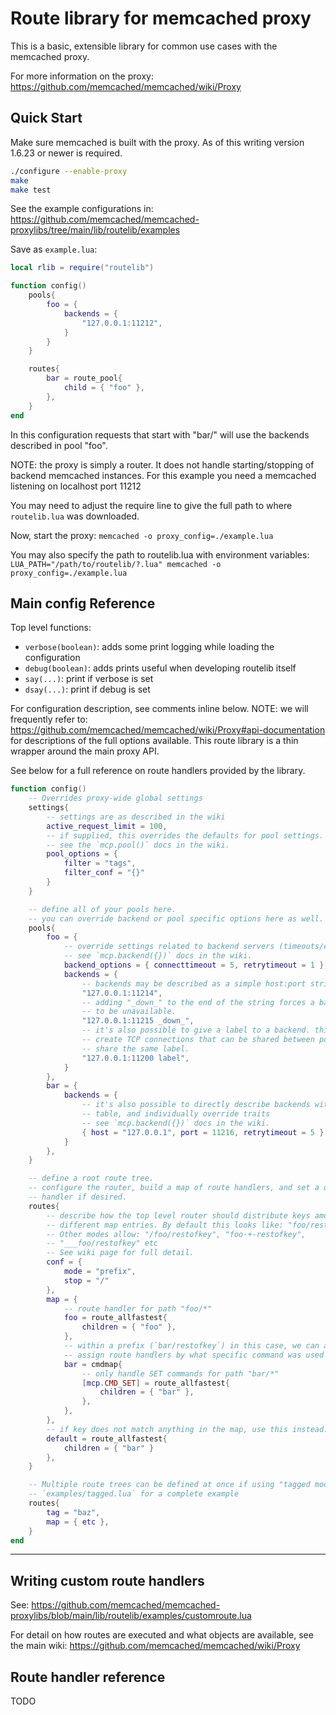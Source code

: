 # Route library for memcached proxy

This is a basic, extensible library for common use cases with the memcached
proxy.

For more information on the proxy: https://github.com/memcached/memcached/wiki/Proxy

## Quick Start

Make sure memcached is built with the proxy. As of this writing version 1.6.23
or newer is required.

```sh
./configure --enable-proxy
make
make test
```

See the example configurations in: https://github.com/memcached/memcached-proxylibs/tree/main/lib/routelib/examples

Save as `example.lua`:
```lua
local rlib = require("routelib")

function config()
    pools{
        foo = {
            backends = {
                "127.0.0.1:11212",
            }
        }
    }

    routes{
        bar = route_pool{
            child = { "foo" },
        },
    }
end
```

In this configuration requests that start with "bar/" will use the backends
described in pool "foo".

NOTE: the proxy is simply a router. It does not handle starting/stopping of
backend memcached instances. For this example you need a memcached listening
on localhost port 11212

You may need to adjust the require line to give the full path to where `routelib.lua` was downloaded.

Now, start the proxy: `memcached -o proxy_config=./example.lua`

You may also specify the path to routelib.lua with environment variables: `LUA_PATH="/path/to/routelib/?.lua" memcached -o proxy_config=./example.lua`

## Main config Reference

Top level functions:

- `verbose(boolean)`: adds some print logging while loading the configuration
- `debug(boolean)`: adds prints useful when developing routelib itself
- `say(...)`: print if verbose is set
- `dsay(...)`: print if debug is set

For configuration description, see comments inline below. NOTE: we will
frequently refer to:
https://github.com/memcached/memcached/wiki/Proxy#api-documentation for
descriptions of the full options available. This route library is a thin
wrapper around the main proxy API.

See below for a full reference on route handlers provided by the library.

```lua
function config()
    -- Overrides proxy-wide global settings
    settings{
        -- settings are as described in the wiki
        active_request_limit = 100,
        -- if supplied, this overrides the defaults for pool settings.
        -- see the `mcp.pool()` docs in the wiki.
        pool_options = {
            filter = "tags",
            filter_conf = "{}"
        }
    }

    -- define all of your pools here.
    -- you can override backend or pool specific options here as well.
    pools{
        foo = {
            -- override settings related to backend servers (timeouts/etc)
            -- see `mcp.backend({})` docs in the wiki.
            backend_options = { connecttimeout = 5, retrytimeout = 1 },
            backends = {
                -- backends may be described as a simple host:port string
                "127.0.0.1:11214",
                -- adding "_down_" to the end of the string forces a backend
                -- to be unavailable.
                "127.0.0.1:11215 _down_",
                -- it's also possible to give a label to a backend. this will
                -- create TCP connections that can be shared between pools if they
                -- share the same label.
                "127.0.0.1:11200 label",
            }
        },
        bar = {
            backends = {
                -- it's also possible to directly describe backends with a
                -- table, and individually override traits
                -- see `mcp.backend({})` docs in the wiki.
                { host = "127.0.0.1", port = 11216, retrytimeout = 5 }
            }
        },
    }

    -- define a root route tree.
    -- configure the router, build a map of route handlers, and set a default
    -- handler if desired.
    routes{
        -- describe how the top level router should distribute keys among the
        -- different map entries. By default this looks like: "foo/restofkey"
        -- Other modes allow: "/foo/restofkey", "foo-+-restofkey",
        -- "___foo/restofkey" etc
        -- See wiki page for full detail.
        conf = {
            mode = "prefix",
            stop = "/"
        },
        map = {
            -- route handler for path "foo/*"
            foo = route_allfastest{
                children = { "foo" },
            },
            -- within a prefix (`bar/restofkey`) in this case, we can also
            -- assign route handlers by what specific command was used to get here.
            bar = cmdmap{
                -- only handle SET commands for path "bar/*"
                [mcp.CMD_SET] = route_allfastest{
                    children = { "bar" },
                },
            },
        },
        -- if key does not match anything in the map, use this instead.
        default = route_allfastest{
            children = { "bar" }
        },
    }

    -- Multiple route trees can be defined at once if using "tagged mode". See
    -- `examples/tagged.lua` for a complete example
    routes{
        tag = "baz",
        map = { etc },
    }
end
```
---

## Writing custom route handlers

See: https://github.com/memcached/memcached-proxylibs/blob/main/lib/routelib/examples/customroute.lua

For detail on how routes are executed and what objects are available, see the
main wiki: https://github.com/memcached/memcached/wiki/Proxy

## Route handler reference

TODO
